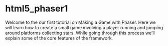 html5_phaser1
=============

Welcome to the our first tutorial on Making a Game with Phaser.
Here we will learn how to create a small game involving a player running and jumping around platforms collecting stars. While going through this process we’ll explain some of the core features of the framework.
